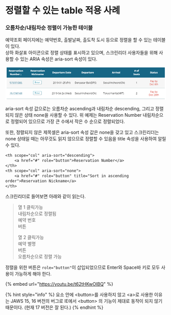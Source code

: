 # 정렬할 수 있는 table 적용 사례

### 오름차순/내림차순 정렬이 가능한 테이블

예약조회 페이지에는 예약번호, 출발날짜, 출도착 도시 등으로 정렬을 할 수 있는 테이블이 있다.  
상하 화살표 아이콘으로 정렬 상태를 표시하고 있으며, 스크린리더 사용자들을 위해 사용할 수 있는 ARIA 속성은 aria-sort 속성이 있다. 

![](../../.gitbook/assets/image%20%284%29.png)

aria-sort 속성 값으로는 오름차순 ascending과 내림차순 descending, 그리고 정렬되지 않은 상태 none을 사용할 수 있다.  위 예제는 Reservation Number 내림차순으로 정렬되어 있으므로 가장 큰 수에서 작은 수 순으로 정렬되었다.

또한, 정렬되지 않은 제목셀은 aria-sort 속성 값은 none을 갖고 있고 스크린리더는 none 상태일 때는 아무것도 읽지 않으므로 정렬할 수 있음을 title 속성을 사용하여 알릴 수 있다.

```markup
<th scope="col" aria-sort="descending">
    <a href="#" role="button">Reservation Number</a>
</th>
<th scope="col" aria-sort="none">
    <a href="#" role="button" title="Sort in ascending order">Reservation Nickname</a>
</th>
```

스크린리더로 들어보면 아래와 같이 읽는다.

> 열 1 클릭가능   
> 내림차순으로 정렬됨   
> 예약 번호   
> 버튼  
>   
> 열 2 클릭가능  
> 예약 별명  
> 버튼  
> 오름차순으로 정렬 가능

정렬을 위한 버튼은 `role="button"`이 삽입되었으므로 Enter와 Space바 키로 모두 사용이 가능하게 해야 한다.

{% embed url="https://youtu.be/t62tHKwOIBQ" %}



{% hint style="info" %}
요소 안에 &lt;button&gt;를 사용하지 않고 &lt;a&gt;로 사용한 이유는 JAWS 15, 16 버전의 버그로 IE에서  &lt;button&gt; 의 기능이 제대로 동작이 되지 않기 때문이다. \(현재 17 버전은 잘 된다.\)
{% endhint %}



